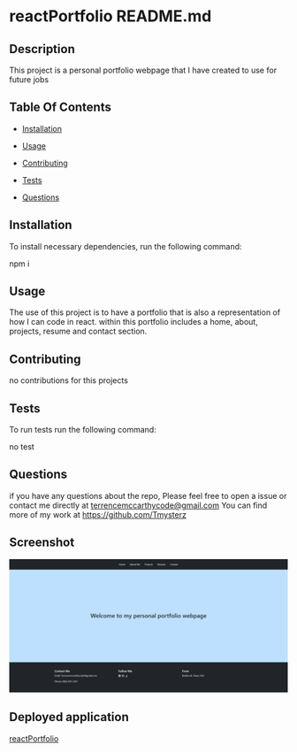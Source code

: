 
  # reactPortfolio README.md

  ## Description

  This project is a personal portfolio webpage that I have created to use for future jobs

  ## Table Of Contents 

  * [Installation](#Installation)

  * [Usage](#usage)

  * [Contributing](#contributing)

  * [Tests](#tests)

  * [Questions](#questions)

  ## Installation

  To install necessary dependencies, run the following command:

  npm i

  ## Usage

  The use of this project is to have a portfolio that is also a representation of how I can code in react. within this portfolio includes a home, about, projects, resume and contact section.

  ## Contributing 

  no contributions for this projects

  ## Tests

  To run tests run the following command:

  no test

  ## Questions

  if you have any questions about the repo, Please feel free to open a issue or contact me directly at terrencemccarthycode@gmail.com
  You can find more of my work at https://github.com/Tmysterz

  ## Screenshot 

  ![Screenshot](./public/reactPortSS.png)

  ## Deployed application

  [reactPortfolio]()